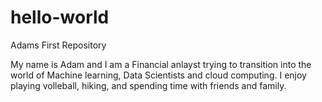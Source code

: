 # hello-world
Adams First Repository

My name is Adam and I am a Financial anlayst trying to transition into the world of Machine learning, Data Scientists and cloud computing. I enjoy playing volleball, hiking, and spending time with friends and family.
